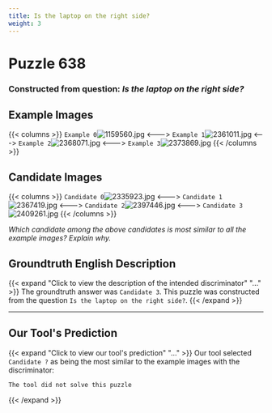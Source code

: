```yaml
---
title: Is the laptop on the right side?
weight: 3
---
```


# Puzzle 638
### Constructed from question: _Is the laptop on the right side?_


## Example Images
{{< columns >}}
`Example 0`![1159560.jpg](/gqa_images/1159560.jpg)
<--->
`Example 1`![2361011.jpg](/gqa_images/2361011.jpg)
<--->
`Example 2`![2368071.jpg](/gqa_images/2368071.jpg)
<--->
`Example 3`![2373869.jpg](/gqa_images/2373869.jpg)
{{< /columns >}}

## Candidate Images
{{< columns >}}
`Candidate 0`![2335923.jpg](/gqa_images/2335923.jpg)
<--->
`Candidate 1`![2367419.jpg](/gqa_images/2367419.jpg)
<--->
`Candidate 2`![2397446.jpg](/gqa_images/2397446.jpg)
<--->
`Candidate 3`![2409261.jpg](/gqa_images/2409261.jpg)
{{< /columns >}}

*Which candidate among the above candidates is most similar to all the example images? Explain why.*

## Groundtruth English Description

{{< expand "Click to view the description of the intended discriminator" "..." >}}
The groundtruth answer was `Candidate 3`. This puzzle was constructed from the question `Is the laptop on the right side?`.
{{< /expand >}}

---

## Our Tool's Prediction

{{< expand "Click to view our tool's prediction" "..." >}}
Our tool selected `Candidate ?` as being the most similar to the example images with the discriminator:
```plaintext
The tool did not solve this puzzle
```
{{< /expand >}}

